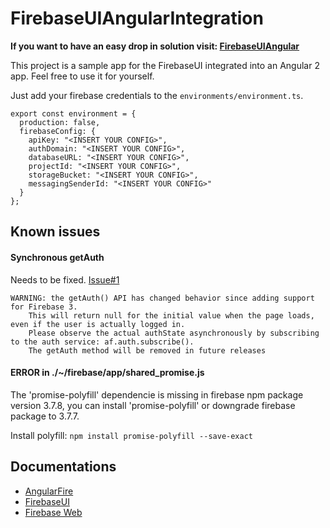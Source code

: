 # FirebaseUIAngularIntegration

**If you want to have an easy drop in solution visit: [FirebaseUIAngular](https://github.com/RaphaelJenni/FirebaseUI-Angular)**

This project is a sample app for the FirebaseUI integrated into an Angular 2 app.
Feel free to use it for yourself.

Just add your firebase credentials to the `environments/environment.ts`.

```
export const environment = {
  production: false,
  firebaseConfig: {
    apiKey: "<INSERT YOUR CONFIG>",
    authDomain: "<INSERT YOUR CONFIG>",
    databaseURL: "<INSERT YOUR CONFIG>",
    projectId: "<INSERT YOUR CONFIG>",
    storageBucket: "<INSERT YOUR CONFIG>",
    messagingSenderId: "<INSERT YOUR CONFIG>"
  }
};
```

## Known issues
#### Synchronous getAuth
Needs to be fixed. [Issue#1](https://github.com/RaphaelJenni/FirebaseUIAngularIntegration/issues/1)
```
WARNING: the getAuth() API has changed behavior since adding support for Firebase 3.
    This will return null for the initial value when the page loads, even if the user is actually logged in.
    Please observe the actual authState asynchronously by subscribing to the auth service: af.auth.subscribe().
    The getAuth method will be removed in future releases
```
#### ERROR in ./~/firebase/app/shared_promise.js
     
The 'promise-polyfill' dependencie is missing in firebase npm package version 3.7.8, you can install 'promise-polyfill' or downgrade firebase package to 3.7.7.

Install polyfill: `npm install promise-polyfill --save-exact`

## Documentations

* [AngularFire](https://github.com/angular/angularfire2)
* [FirebaseUI](https://github.com/firebase/firebaseui-web)
* [Firebase Web](https://firebase.google.com/docs/web/setup)

